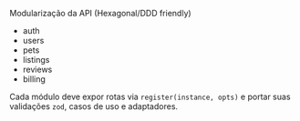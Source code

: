 Modularização da API (Hexagonal/DDD friendly)

- auth
- users
- pets
- listings
- reviews
- billing

Cada módulo deve expor rotas via `register(instance, opts)` e portar suas validações `zod`, casos de uso e adaptadores.

